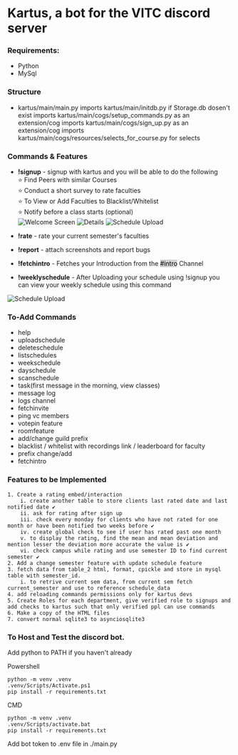 # Kartus, a bot for the VITC discord server

### Requirements:

- Python
- MySql

### Structure

- kartus/main/main.py 
        imports kartus/main/initdb.py if Storage.db dosen't exist 
        imports kartus/main/cogs/setup_commands.py as an extension/cog 
        imports kartus/main/cogs/sign_up.py as an extension/cog
        imports kartus/main/cogs/resources/selects_for_course.py for selects


### Commands & Features


- <b>!signup</b> - signup with kartus and you will be able to do the following
<br>⭐ Find Peers with similar Courses
<br>⭐ Conduct a short survey to rate faculties
<br>⭐ To View or Add Faculties to Blacklist/Whitelist
<br>⭐ Notify before a class starts (optional) <br>
![Welcome Screen](https://imgur.com/pSkS3J8.png)
![Details](https://imgur.com/Q0H6xRX.png)
![Schedule Upload](https://imgur.com/nKZ9PS6.png)

- <b>!rate</b> - rate your current semester's faculties
- <b>!report</b> - attach screenshots and report bugs
- <b>!fetchintro</b> - Fetches your Introduction from the <mark style="background-color: lightgrey;">#intro</mark> Channel
- <b>!weeklyschedule</b> - After Uploading your schedule using !signup you can view your weekly schedule using this command


![Schedule Upload](https://imgur.com/aQvjiOw.png)


### To-Add Commands

- help
- uploadschedule
- deleteschedule
- listschedules
- weekschedule
- dayschedule
- scanschedule
- task(first message in the morning, view classes)
- message log
- logs channel
- fetchinvite
- ping vc members
- votepin feature
- roomfeature
- add/change guild prefix
- blacklist / whitelist with recordings link  / leaderboard for faculty
- prefix change/add
- fetchintro

### Features to be Implemented

    1. Create a rating embed/interaction
        i. create another table to store clients last rated date and last notified date ✔
        ii. ask for rating after sign up 
        iii. check every monday for clients who have not rated for one month or have been notified two weeks before ✔
        iv. create global check to see if user has rated past one month 
        v. to display the rating, find the mean and mean deviation and mention lesser the deviation more accurate the value is ✔
        vi. check campus while rating and use semester ID to find current semester ✔
    2. Add a change semester feature with update schedule feature
    3. fetch data from table_2 html, format, cpickle and store in mysql table with semester_id. 
        i. to retrive current sem data, from current sem fetch current_semester and use to reference schedule_data
    4. add reloading commands permissions only for kartus devs
    5. Create Roles for each department, give verified role to signups and add checks to kartus such that only verified ppl can use commands
    6. Make a copy of the HTML files
    7. convert normal sqlite3 to asynciosqlite3


### To Host and Test the discord bot.
Add python to PATH if you haven't already

Powershell

```
python -m venv .venv
.venv/Scripts/Activate.ps1
pip install -r requirements.txt
```

CMD

```
python -m venv .venv
.venv/Scripts/activate.bat
pip install -r requirements.txt
```

Add bot token to .env file in ./main.py
